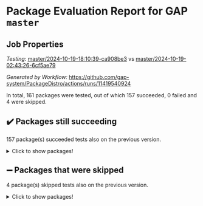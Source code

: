 # Package Evaluation Report for GAP `master`

## Job Properties

*Testing:* [master/2024-10-19-18:10:39-ca908be3](https://github.com/gap-system/PackageDistro/blob/data/reports/master/2024-10-19-18:10:39-ca908be3) vs [master/2024-10-19-02:43:26-6cf5ae79](https://github.com/gap-system/PackageDistro/blob/data/reports/master/2024-10-19-02:43:26-6cf5ae79)

*Generated by Workflow:* https://github.com/gap-system/PackageDistro/actions/runs/11419540924

In total, 161 packages were tested, out of which 157 succeeded, 0 failed and 4 were skipped.

## :heavy_check_mark: Packages still succeeding

157 package(s) succeeded tests also on the previous version.
<details><summary>Click to show packages!</summary>

- 4ti2interface 2023.02-04 [(success)](https://github.com/gap-system/PackageDistro/actions/runs/11419540924/job/31774398313)
- ace 5.6.2 [(success)](https://github.com/gap-system/PackageDistro/actions/runs/11419540924/job/31774399401)
- aclib 1.3.2 [(success)](https://github.com/gap-system/PackageDistro/actions/runs/11419540924/job/31774400158)
- agt 0.3.1 [(success)](https://github.com/gap-system/PackageDistro/actions/runs/11419540924/job/31774400508)
- alnuth 3.2.1 [(success)](https://github.com/gap-system/PackageDistro/actions/runs/11419540924/job/31774400714)
- anupq 3.3.0 [(success)](https://github.com/gap-system/PackageDistro/actions/runs/11419540924/job/31774401597)
- atlasrep 2.1.9 [(success)](https://github.com/gap-system/PackageDistro/actions/runs/11419540924/job/31774402161)
- autodoc 2023.06.19 [(success)](https://github.com/gap-system/PackageDistro/actions/runs/11419540924/job/31774402302)
- automata 1.16 [(success)](https://github.com/gap-system/PackageDistro/actions/runs/11419540924/job/31774402809)
- automgrp 1.3.2 [(success)](https://github.com/gap-system/PackageDistro/actions/runs/11419540924/job/31774402931)
- autpgrp 1.11 [(success)](https://github.com/gap-system/PackageDistro/actions/runs/11419540924/job/31774403097)
- cap 2024.10-06 [(success)](https://github.com/gap-system/PackageDistro/actions/runs/11419540924/job/31774403208)
- caratinterface 2.3.7 [(success)](https://github.com/gap-system/PackageDistro/actions/runs/11419540924/job/31774403389)
- cddinterface 2024.09.02 [(success)](https://github.com/gap-system/PackageDistro/actions/runs/11419540924/job/31774403546)
- circle 1.6.6 [(success)](https://github.com/gap-system/PackageDistro/actions/runs/11419540924/job/31774403669)
- classicpres 1.22 [(success)](https://github.com/gap-system/PackageDistro/actions/runs/11419540924/job/31774403776)
- cohomolo 1.6.11 [(success)](https://github.com/gap-system/PackageDistro/actions/runs/11419540924/job/31774403899)
- congruence 1.2.7 [(success)](https://github.com/gap-system/PackageDistro/actions/runs/11419540924/job/31774404022)
- corefreesub 0.6 [(success)](https://github.com/gap-system/PackageDistro/actions/runs/11419540924/job/31774404148)
- corelg 1.57 [(success)](https://github.com/gap-system/PackageDistro/actions/runs/11419540924/job/31774404272)
- crime 1.6 [(success)](https://github.com/gap-system/PackageDistro/actions/runs/11419540924/job/31774404419)
- crisp 1.4.6 [(success)](https://github.com/gap-system/PackageDistro/actions/runs/11419540924/job/31774404538)
- crypting 0.10.5 [(success)](https://github.com/gap-system/PackageDistro/actions/runs/11419540924/job/31774404700)
- cryst 4.1.27 [(success)](https://github.com/gap-system/PackageDistro/actions/runs/11419540924/job/31774404847)
- crystcat 1.1.10 [(success)](https://github.com/gap-system/PackageDistro/actions/runs/11419540924/job/31774404979)
- ctbllib 1.3.9 [(success)](https://github.com/gap-system/PackageDistro/actions/runs/11419540924/job/31774405119)
- cubefree 1.19 [(success)](https://github.com/gap-system/PackageDistro/actions/runs/11419540924/job/31774405249)
- curlinterface 2.4.0 [(success)](https://github.com/gap-system/PackageDistro/actions/runs/11419540924/job/31774405395)
- cvec 2.8.2 [(success)](https://github.com/gap-system/PackageDistro/actions/runs/11419540924/job/31774405568)
- datastructures 0.3.1 [(success)](https://github.com/gap-system/PackageDistro/actions/runs/11419540924/job/31774405712)
- deepthought 1.0.7 [(success)](https://github.com/gap-system/PackageDistro/actions/runs/11419540924/job/31774405883)
- design 1.8 [(success)](https://github.com/gap-system/PackageDistro/actions/runs/11419540924/job/31774406014)
- difsets 2.3.1 [(success)](https://github.com/gap-system/PackageDistro/actions/runs/11419540924/job/31774406151)
- digraphs 1.9.0 [(success)](https://github.com/gap-system/PackageDistro/actions/runs/11419540924/job/31774406326)
- edim 1.3.8 [(success)](https://github.com/gap-system/PackageDistro/actions/runs/11419540924/job/31774406457)
- example 4.3.4 [(success)](https://github.com/gap-system/PackageDistro/actions/runs/11419540924/job/31774406603)
- examplesforhomalg 2023.10-01 [(success)](https://github.com/gap-system/PackageDistro/actions/runs/11419540924/job/31774406787)
- factint 1.6.3 [(success)](https://github.com/gap-system/PackageDistro/actions/runs/11419540924/job/31774406969)
- ferret 1.0.14 [(success)](https://github.com/gap-system/PackageDistro/actions/runs/11419540924/job/31774407151)
- fga 1.5.0 [(success)](https://github.com/gap-system/PackageDistro/actions/runs/11419540924/job/31774407332)
- fining 1.5.6 [(success)](https://github.com/gap-system/PackageDistro/actions/runs/11419540924/job/31774407497)
- float 1.0.5 [(success)](https://github.com/gap-system/PackageDistro/actions/runs/11419540924/job/31774407667)
- format 1.4.4 [(success)](https://github.com/gap-system/PackageDistro/actions/runs/11419540924/job/31774407808)
- forms 1.2.12 [(success)](https://github.com/gap-system/PackageDistro/actions/runs/11419540924/job/31774407949)
- fplsa 1.2.6 [(success)](https://github.com/gap-system/PackageDistro/actions/runs/11419540924/job/31774408098)
- fr 2.4.13 [(success)](https://github.com/gap-system/PackageDistro/actions/runs/11419540924/job/31774408278)
- francy 2.0.3 [(success)](https://github.com/gap-system/PackageDistro/actions/runs/11419540924/job/31774408478)
- fwtree 1.3 [(success)](https://github.com/gap-system/PackageDistro/actions/runs/11419540924/job/31774408640)
- gapdoc 1.6.7 [(success)](https://github.com/gap-system/PackageDistro/actions/runs/11419540924/job/31774408806)
- gauss 2023.08-01 [(success)](https://github.com/gap-system/PackageDistro/actions/runs/11419540924/job/31774408980)
- gaussforhomalg 2024.08-01 [(success)](https://github.com/gap-system/PackageDistro/actions/runs/11419540924/job/31774409141)
- gbnp 1.1.0 [(success)](https://github.com/gap-system/PackageDistro/actions/runs/11419540924/job/31774409310)
- generalizedmorphismsforcap 2024.09-03 [(success)](https://github.com/gap-system/PackageDistro/actions/runs/11419540924/job/31774409448)
- genss 1.6.9 [(success)](https://github.com/gap-system/PackageDistro/actions/runs/11419540924/job/31774409612)
- gradedmodules 2024.01-01 [(success)](https://github.com/gap-system/PackageDistro/actions/runs/11419540924/job/31774409755)
- gradedringforhomalg 2024.07-01 [(success)](https://github.com/gap-system/PackageDistro/actions/runs/11419540924/job/31774409886)
- grape 4.9.2 [(success)](https://github.com/gap-system/PackageDistro/actions/runs/11419540924/job/31774409994)
- groupoids 1.76 [(success)](https://github.com/gap-system/PackageDistro/actions/runs/11419540924/job/31774410152)
- grpconst 2.6.5 [(success)](https://github.com/gap-system/PackageDistro/actions/runs/11419540924/job/31774410289)
- guarana 0.96.3 [(success)](https://github.com/gap-system/PackageDistro/actions/runs/11419540924/job/31774410534)
- guava 3.19 [(success)](https://github.com/gap-system/PackageDistro/actions/runs/11419540924/job/31774410668)
- hap 1.65 [(success)](https://github.com/gap-system/PackageDistro/actions/runs/11419540924/job/31774410813)
- hapcryst 0.1.15 [(success)](https://github.com/gap-system/PackageDistro/actions/runs/11419540924/job/31774410933)
- hecke 1.5.4 [(success)](https://github.com/gap-system/PackageDistro/actions/runs/11419540924/job/31774411056)
- help 4.0 [(success)](https://github.com/gap-system/PackageDistro/actions/runs/11419540924/job/31774411163)
- homalg 2024.01-01 [(success)](https://github.com/gap-system/PackageDistro/actions/runs/11419540924/job/31774411279)
- homalgtocas 2023.11-01 [(success)](https://github.com/gap-system/PackageDistro/actions/runs/11419540924/job/31774411415)
- idrel 2.48 [(success)](https://github.com/gap-system/PackageDistro/actions/runs/11419540924/job/31774411538)
- images 1.3.3 [(success)](https://github.com/gap-system/PackageDistro/actions/runs/11419540924/job/31774411671)
- intpic 0.4.0 [(success)](https://github.com/gap-system/PackageDistro/actions/runs/11419540924/job/31774411784)
- io 4.9.0 [(success)](https://github.com/gap-system/PackageDistro/actions/runs/11419540924/job/31774411915)
- io_forhomalg 2023.02-04 [(success)](https://github.com/gap-system/PackageDistro/actions/runs/11419540924/job/31774412011)
- irredsol 1.4.4 [(success)](https://github.com/gap-system/PackageDistro/actions/runs/11419540924/job/31774412158)
- json 2.2.2 [(success)](https://github.com/gap-system/PackageDistro/actions/runs/11419540924/job/31774412309)
- jupyterkernel 1.5.1 [(success)](https://github.com/gap-system/PackageDistro/actions/runs/11419540924/job/31774412405)
- jupyterviz 1.5.6 [(success)](https://github.com/gap-system/PackageDistro/actions/runs/11419540924/job/31774412530)
- kan 1.37 [(success)](https://github.com/gap-system/PackageDistro/actions/runs/11419540924/job/31774412643)
- kbmag 1.5.11 [(success)](https://github.com/gap-system/PackageDistro/actions/runs/11419540924/job/31774412768)
- laguna 3.9.7 [(success)](https://github.com/gap-system/PackageDistro/actions/runs/11419540924/job/31774412878)
- liealgdb 2.2.1 [(success)](https://github.com/gap-system/PackageDistro/actions/runs/11419540924/job/31774413018)
- liepring 2.9.1 [(success)](https://github.com/gap-system/PackageDistro/actions/runs/11419540924/job/31774413164)
- liering 2.4.2 [(success)](https://github.com/gap-system/PackageDistro/actions/runs/11419540924/job/31774413251)
- linearalgebraforcap 2024.09-04 [(success)](https://github.com/gap-system/PackageDistro/actions/runs/11419540924/job/31774413347)
- lins 0.9 [(success)](https://github.com/gap-system/PackageDistro/actions/runs/11419540924/job/31774413488)
- localizeringforhomalg 2023.10-01 [(success)](https://github.com/gap-system/PackageDistro/actions/runs/11419540924/job/31774413597)
- loops 3.4.4 [(success)](https://github.com/gap-system/PackageDistro/actions/runs/11419540924/job/31774413708)
- lpres 1.1.1 [(success)](https://github.com/gap-system/PackageDistro/actions/runs/11419540924/job/31774413819)
- majoranaalgebras 1.5.2 [(success)](https://github.com/gap-system/PackageDistro/actions/runs/11419540924/job/31774413920)
- mapclass 1.4.6 [(success)](https://github.com/gap-system/PackageDistro/actions/runs/11419540924/job/31774414012)
- matgrp 0.70 [(success)](https://github.com/gap-system/PackageDistro/actions/runs/11419540924/job/31774414130)
- matricesforhomalg 2024.08-05 [(success)](https://github.com/gap-system/PackageDistro/actions/runs/11419540924/job/31774414245)
- modisom 3.0.0 [(success)](https://github.com/gap-system/PackageDistro/actions/runs/11419540924/job/31774414363)
- modulepresentationsforcap 2024.09-02 [(success)](https://github.com/gap-system/PackageDistro/actions/runs/11419540924/job/31774414479)
- modules 2024.01-01 [(success)](https://github.com/gap-system/PackageDistro/actions/runs/11419540924/job/31774414600)
- monoidalcategories 2024.09-05 [(success)](https://github.com/gap-system/PackageDistro/actions/runs/11419540924/job/31774414700)
- nconvex 2022.09-01 [(success)](https://github.com/gap-system/PackageDistro/actions/runs/11419540924/job/31774414818)
- nilmat 1.4.2 [(success)](https://github.com/gap-system/PackageDistro/actions/runs/11419540924/job/31774414895)
- nock 1.5 [(success)](https://github.com/gap-system/PackageDistro/actions/runs/11419540924/job/31774414983)
- normalizinterface 1.3.7 [(success)](https://github.com/gap-system/PackageDistro/actions/runs/11419540924/job/31774415076)
- nq 2.5.11 [(success)](https://github.com/gap-system/PackageDistro/actions/runs/11419540924/job/31774415172)
- numericalsgps 1.4.0 [(success)](https://github.com/gap-system/PackageDistro/actions/runs/11419540924/job/31774415251)
- openmath 11.5.3 [(success)](https://github.com/gap-system/PackageDistro/actions/runs/11419540924/job/31774415340)
- orb 4.9.1 [(success)](https://github.com/gap-system/PackageDistro/actions/runs/11419540924/job/31774415426)
- packagemanager 1.6 [(success)](https://github.com/gap-system/PackageDistro/actions/runs/11419540924/job/31774415511)
- patternclass 2.4.5 [(success)](https://github.com/gap-system/PackageDistro/actions/runs/11419540924/job/31774415591)
- permut 2.0.5 [(success)](https://github.com/gap-system/PackageDistro/actions/runs/11419540924/job/31774415680)
- polenta 1.3.10 [(success)](https://github.com/gap-system/PackageDistro/actions/runs/11419540924/job/31774415782)
- polymaking 0.8.7 [(success)](https://github.com/gap-system/PackageDistro/actions/runs/11419540924/job/31774415863)
- primgrp 3.4.4 [(success)](https://github.com/gap-system/PackageDistro/actions/runs/11419540924/job/31774415975)
- profiling 2.6.0 [(success)](https://github.com/gap-system/PackageDistro/actions/runs/11419540924/job/31774416062)
- qdistrnd 0.9.4 [(success)](https://github.com/gap-system/PackageDistro/actions/runs/11419540924/job/31774416161)
- qpa 1.35 [(success)](https://github.com/gap-system/PackageDistro/actions/runs/11419540924/job/31774416244)
- quagroup 1.8.4 [(success)](https://github.com/gap-system/PackageDistro/actions/runs/11419540924/job/31774416338)
- radiroot 2.9 [(success)](https://github.com/gap-system/PackageDistro/actions/runs/11419540924/job/31774416411)
- rcwa 4.7.1 [(success)](https://github.com/gap-system/PackageDistro/actions/runs/11419540924/job/31774416495)
- rds 1.8 [(success)](https://github.com/gap-system/PackageDistro/actions/runs/11419540924/job/31774416562)
- recog 1.4.3 [(success)](https://github.com/gap-system/PackageDistro/actions/runs/11419540924/job/31774416636)
- repndecomp 1.3.0 [(success)](https://github.com/gap-system/PackageDistro/actions/runs/11419540924/job/31774416717)
- repsn 3.1.2 [(success)](https://github.com/gap-system/PackageDistro/actions/runs/11419540924/job/31774416814)
- resclasses 4.7.3 [(success)](https://github.com/gap-system/PackageDistro/actions/runs/11419540924/job/31774416905)
- ringsforhomalg 2024.06-01 [(success)](https://github.com/gap-system/PackageDistro/actions/runs/11419540924/job/31774416993)
- sco 2023.08-01 [(success)](https://github.com/gap-system/PackageDistro/actions/runs/11419540924/job/31774417095)
- scscp 2.4.3 [(success)](https://github.com/gap-system/PackageDistro/actions/runs/11419540924/job/31774417208)
- semigroups 5.4.0 [(success)](https://github.com/gap-system/PackageDistro/actions/runs/11419540924/job/31774417301)
- sglppow 2.4 [(success)](https://github.com/gap-system/PackageDistro/actions/runs/11419540924/job/31774417369)
- sgpviz 0.999.6 [(success)](https://github.com/gap-system/PackageDistro/actions/runs/11419540924/job/31774417483)
- simpcomp 2.1.14 [(success)](https://github.com/gap-system/PackageDistro/actions/runs/11419540924/job/31774417591)
- singular 2024.06.03 [(success)](https://github.com/gap-system/PackageDistro/actions/runs/11419540924/job/31774417678)
- sl2reps 1.1 [(success)](https://github.com/gap-system/PackageDistro/actions/runs/11419540924/job/31774417791)
- sla 1.6.2 [(success)](https://github.com/gap-system/PackageDistro/actions/runs/11419540924/job/31774417914)
- smallantimagmas 0.2.12 [(success)](https://github.com/gap-system/PackageDistro/actions/runs/11419540924/job/31774418032)
- smallgrp 1.5.4 [(success)](https://github.com/gap-system/PackageDistro/actions/runs/11419540924/job/31774418143)
- smallsemi 0.7.1 [(success)](https://github.com/gap-system/PackageDistro/actions/runs/11419540924/job/31774418283)
- sonata 2.9.6 [(success)](https://github.com/gap-system/PackageDistro/actions/runs/11419540924/job/31774418404)
- sophus 1.27 [(success)](https://github.com/gap-system/PackageDistro/actions/runs/11419540924/job/31774418560)
- sotgrps 1.3 [(success)](https://github.com/gap-system/PackageDistro/actions/runs/11419540924/job/31774418647)
- spinsym 1.5.2 [(success)](https://github.com/gap-system/PackageDistro/actions/runs/11419540924/job/31774419072)
- standardff 1.0 [(success)](https://github.com/gap-system/PackageDistro/actions/runs/11419540924/job/31774419207)
- symbcompcc 1.3.2 [(success)](https://github.com/gap-system/PackageDistro/actions/runs/11419540924/job/31774419347)
- thelma 1.3 [(success)](https://github.com/gap-system/PackageDistro/actions/runs/11419540924/job/31774419464)
- tomlib 1.2.11 [(success)](https://github.com/gap-system/PackageDistro/actions/runs/11419540924/job/31774419618)
- toolsforhomalg 2024.09-01 [(success)](https://github.com/gap-system/PackageDistro/actions/runs/11419540924/job/31774419769)
- toric 1.9.6 [(success)](https://github.com/gap-system/PackageDistro/actions/runs/11419540924/job/31774419897)
- toricvarieties 2022.07.13 [(success)](https://github.com/gap-system/PackageDistro/actions/runs/11419540924/job/31774420032)
- transgrp 3.6.5 [(success)](https://github.com/gap-system/PackageDistro/actions/runs/11419540924/job/31774420163)
- typeset 1.2.2 [(success)](https://github.com/gap-system/PackageDistro/actions/runs/11419540924/job/31774420325)
- ugaly 4.1.3 [(success)](https://github.com/gap-system/PackageDistro/actions/runs/11419540924/job/31774420469)
- unipot 1.6 [(success)](https://github.com/gap-system/PackageDistro/actions/runs/11419540924/job/31774420619)
- unitlib 4.2.0 [(success)](https://github.com/gap-system/PackageDistro/actions/runs/11419540924/job/31774420774)
- utils 0.85 [(success)](https://github.com/gap-system/PackageDistro/actions/runs/11419540924/job/31774420889)
- uuid 0.7 [(success)](https://github.com/gap-system/PackageDistro/actions/runs/11419540924/job/31774421058)
- walrus 0.9991 [(success)](https://github.com/gap-system/PackageDistro/actions/runs/11419540924/job/31774421205)
- wedderga 4.10.5 [(success)](https://github.com/gap-system/PackageDistro/actions/runs/11419540924/job/31774421345)
- xmod 2.92 [(success)](https://github.com/gap-system/PackageDistro/actions/runs/11419540924/job/31774421497)
- xmodalg 1.23 [(success)](https://github.com/gap-system/PackageDistro/actions/runs/11419540924/job/31774421663)
- yangbaxter 0.10.6 [(success)](https://github.com/gap-system/PackageDistro/actions/runs/11419540924/job/31774421828)
- zeromqinterface 0.16 [(success)](https://github.com/gap-system/PackageDistro/actions/runs/11419540924/job/31774421987)
</details>

## :heavy_minus_sign: Packages that were skipped

4 package(s) skipped tests also on the previous version.
<details><summary>Click to show packages!</summary>

- browse 1.8.21 [(skipped)](https://github.com/gap-system/PackageDistro/actions/runs/11419540924/job/31774228567)
- itc 1.5.1 [(skipped)](https://github.com/gap-system/PackageDistro/actions/runs/11419540924/job/31774228567)
- polycyclic 2.16 [(skipped)](https://github.com/gap-system/PackageDistro/actions/runs/11419540924/job/31774228567)
- xgap 4.32 [(skipped)](https://github.com/gap-system/PackageDistro/actions/runs/11419540924/job/31774228567)
</details>

